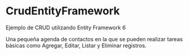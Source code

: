 # CrudEntityFramework
Ejemplo de CRUD utilizando Entity Framework 6

Una pequeña agenda de contactos en la que se pueden realizar tareas básicas como Agregar, Editar, Listar y Eliminar registros.
